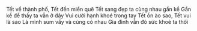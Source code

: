 Tết về thành phố, Tết đến miền quê
Tết sang đẹp ta cùng nhau gần kề
Gần kề để thấy ta vẫn ở đây
Vui cười hạnh khoé trong tay
Tết ồn ào sao, Tết vui là sao
Là mình sum vầy và cùng có nhau
Gia đình vẫn đó sức khoẻ ta thôi